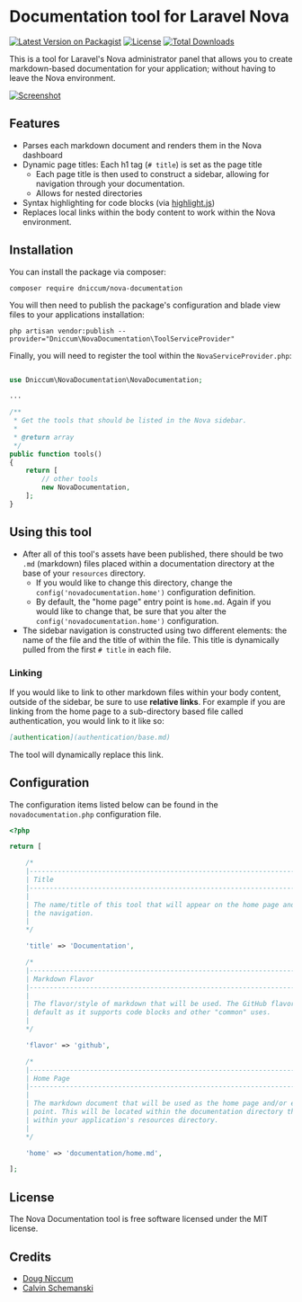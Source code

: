 # Documentation tool for Laravel Nova

[![Latest Version on Packagist](https://img.shields.io/packagist/v/dniccum/nova-documentation.svg?style=flat-square&color=#0E7FC0)](https://packagist.org/packages/dniccum/nova-documentation)
[![License](https://img.shields.io/packagist/l/dniccum/nova-documentation.svg?style=flat-square)](https://packagist.org/packages/dniccum/nova-documentation)
[![Total Downloads](https://img.shields.io/packagist/dt/dniccum/nova-documentation.svg?style=flat-square)](https://packagist.org/packages/dniccum/nova-documentation)

This is a tool for Laravel's Nova administrator panel that allows you to create markdown-based documentation for your application; without having to leave the Nova environment.

[![Screenshot](https://raw.githubusercontent.com/dniccum/nova-documentation/master/screenshots/screenshot-1.png)](https://raw.githubusercontent.com/dniccum/nova-documentation/master/screenshots/screenshot-1.png)

## Features

* Parses each markdown document and renders them in the Nova dashboard
* Dynamic page titles: Each h1 tag (`# title`) is set as the page title
    * Each page title is then used to construct a sidebar, allowing for navigation through your documentation.
    * Allows for nested directories
* Syntax highlighting for code blocks (via [highlight.js](https://highlightjs.org/))
* Replaces local links within the body content to work within the Nova environment.

## Installation

You can install the package via composer:

```
composer require dniccum/nova-documentation
```

You will then need to publish the package's configuration and blade view files to your applications installation:

```
php artisan vendor:publish --provider="Dniccum\NovaDocumentation\ToolServiceProvider"
```

Finally, you will need to register the tool within the `NovaServiceProvider.php`:

```php

use Dniccum\NovaDocumentation\NovaDocumentation;

...

/**
 * Get the tools that should be listed in the Nova sidebar.
 *
 * @return array
 */
public function tools()
{
    return [
        // other tools
        new NovaDocumentation,
    ];
}
```

## Using this tool

* After all of this tool's assets have been published, there should be two `.md` (markdown) files placed within a documentation directory at the base of your `resources` directory.
    * If you would like to change this directory, change the `config('novadocumentation.home')` configuration definition.
    * By default, the "home page" entry point is `home.md`. Again if you would like to change that, be sure that you alter the `config('novadocumentation.home')` configuration.
* The sidebar navigation is constructed using two different elements: the name of the file and the title of within the file. This title is dynamically pulled from the first `# title` in each file.

### Linking

If you would like to link to other markdown files within your body content, outside of the sidebar, be sure to use **relative links**. For example if you are linking from the home page to a sub-directory based file called authentication, you would link to it like so:

```md
[authentication](authentication/base.md)
```

The tool will dynamically replace this link.

## Configuration

The configuration items listed below can be found in the `novadocumentation.php` configuration file.

```php
<?php

return [

    /*
    |--------------------------------------------------------------------------
    | Title
    |--------------------------------------------------------------------------
    |
    | The name/title of this tool that will appear on the home page and within
    | the navigation.
    |
    */

    'title' => 'Documentation',

    /*
    |--------------------------------------------------------------------------
    | Markdown Flavor
    |--------------------------------------------------------------------------
    |
    | The flavor/style of markdown that will be used. The GitHub flavor is the
    | default as it supports code blocks and other "common" uses.
    |
    */

    'flavor' => 'github',

    /*
    |--------------------------------------------------------------------------
    | Home Page
    |--------------------------------------------------------------------------
    |
    | The markdown document that will be used as the home page and/or entry
    | point. This will be located within the documentation directory that resides
    | within your application's resources directory.
    |
    */

    'home' => 'documentation/home.md',

];
```

## License

The Nova Documentation tool is free software licensed under the MIT license.

## Credits

* [Doug Niccum](https://github.com/dniccum)
* [Calvin Schemanski](https://github.com/calvinps)
